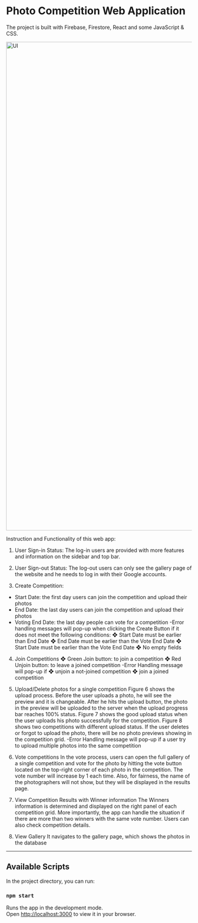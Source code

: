 # Photo Competition Web Application



The project is built with Firebase, Firestore, React and some JavaScript & CSS.

<img width="1323" alt="UI" src="https://user-images.githubusercontent.com/39140744/167510301-086e5721-d2cf-4707-b740-634876ae82a7.png">

Instruction and Functionality of this web app:

1. User Sign-in Status:
The log-in users are provided with more features and information on the sidebar and top bar.

2. User Sign-out Status:
The log-out users can only see the gallery page of the website and he needs to log in with their Google accounts.

3. Create Competition:
- Start Date: the first day users can join the competition and upload their photos
- End Date: the last day users can join the competition and upload their photos
- Voting End Date: the last day people can vote for a competition
-Error handling messages will pop-up when clicking the Create Button if it does not meet the following conditions:
  ❖ Start Date must be earlier than End Date
  ❖ End Date must be earlier than the Vote End Date
  ❖ Start Date must be earlier than the Vote End Date
  ❖ No empty fields

4. Join Competitions 
  ❖ Green Join button: to join a competition
  ❖ Red Unjoin button: to leave a joined competition
  -Error Handling message will pop-up if
    ❖ unjoin a not-joined competition
    ❖ join a joined competition

5. Upload/Delete photos for a single competition 
Figure 6 shows the upload process. Before the user uploads a photo, he will see the
preview and it is changeable. After he hits the upload button, the photo in the preview
will be uploaded to the server when the upload progress bar reaches 100% status.
Figure 7 shows the good upload status when the user uploads his photo successfully for the competition.
Figure 8 shows two competitions with different upload status. If the user deletes or forgot to upload the photo, there will be no photo
previews showing in the competition grid.
-Error Handling message will pop-up if a user try to upload multiple photos into the same competition

6. Vote competitions 
In the vote process, users can open the full gallery of a single competition and vote for the photo by hitting the vote button located
on the top-right corner of each photo in the competition. The vote number will increase by 1 each time. Also, for fairness, the name of the photographers will not show, but they will be displayed in the results page.

7. View Competition Results with Winner information
The Winners information is determined and displayed on the right panel of each
competition grid. More importantly, the app can handle the situation if there are
more than two winners with the same vote number. Users can also check competition details.

8. View Gallery
It navigates to the gallery page, which shows the photos in the database

--------------------------------------------------------------------------------------------------------------------------------------------------

## Available Scripts

In the project directory, you can run:

### `npm start`

Runs the app in the development mode.\
Open [http://localhost:3000](http://localhost:3000) to view it in your browser.
